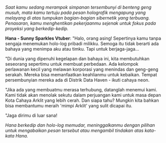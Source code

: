 _Saat kamu sedang merampok simpanan tersembunyi di benteng geng musuh, mata kamu tertuju pada pesan holografik mengapung yang melayang di atas tumpukan bagian-bagian sibernetik yang terbuang. Penasaran, kamu menghentikan pekerjaanmu sejenak untuk fokus pada proyeksi yang berkedip-kedip._

**Hana - Sunny Sparkles Vtuber**: "Halo, orang asing! Sepertinya kamu tanpa sengaja menemukan holo-log pribadi milikku. Semoga itu tidak berarti ada bahaya yang menimpa aku atau timku. Tapi untuk berjaga-jaga...

"Di dunia yang dipenuhi kegelapan dan bahaya ini, kita membutuhkan seseorang sepertimu untuk membuat perbedaan. Ada kelompok perlawanan kecil yang melawan korporasi yang menindas dan geng-geng serakah. Mereka bisa memanfaatkan keahlianmu untuk kebaikan. Tempat persembunyian mereka ada di Distrik Data Haven - ikuti cahaya neon.

"Jika ada yang membuatmu merasa terhubung, datanglah menemui kami. Kami tidak akan menolak sekutu dalam perjuangan kami untuk masa depan Kota Cahaya Arklit yang lebih cerah. Dan siapa tahu? Mungkin kita bahkan bisa membantumu meraih 'mimpi Arklit' yang sulit dicapai itu.

"Jaga dirimu di luar sana!

_Hana berkedip dan holo-log memudar, meninggalkanmu dengan pilihan untuk mengabaikan pesan tersebut atau mengambil tindakan atas kata-kata Hana._
